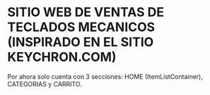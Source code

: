 # SITIO WEB DE VENTAS DE TECLADOS MECANICOS (INSPIRADO EN EL SITIO KEYCHRON.COM)

  Por ahora solo cuenta con 3 secciones: HOME (ItemListContainer), CATEGORIAS y CARRITO.